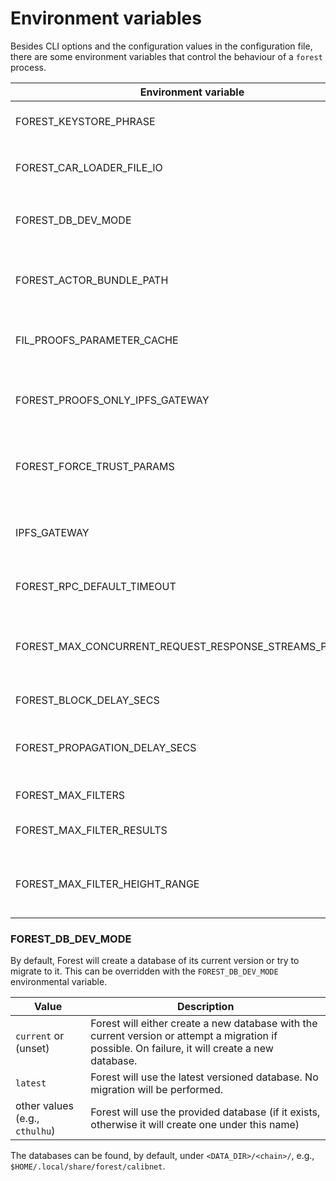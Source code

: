# Environment variables

Besides CLI options and the configuration values in the configuration file,
there are some environment variables that control the behaviour of a `forest`
process.

| Environment variable                                    | Value                            | Default                          | Description                                                                      |
| ------------------------------------------------------- | -------------------------------- | -------------------------------- | -------------------------------------------------------------------------------- |
| FOREST_KEYSTORE_PHRASE                                  | any text                         | empty                            | The passphrase for the encrypted keystore                                        |
| FOREST_CAR_LOADER_FILE_IO                               | 1 or true                        | false                            | Load CAR files with `RandomAccessFile` instead of `Mmap`                         |
| FOREST_DB_DEV_MODE                                      | [see here](#-forest_db_dev_mode) | current                          | The database to use in development mode                                          |
| FOREST_ACTOR_BUNDLE_PATH                                | file path                        | empty                            | Path to the local actor bundle, download from remote servers when not set        |
| FIL_PROOFS_PARAMETER_CACHE                              | dir path                         | empty                            | Path to folder that caches fil proof parameter files                             |
| FOREST_PROOFS_ONLY_IPFS_GATEWAY                         | 1 or true                        | false                            | Use only IPFS gateway for proofs parameters download                             |
| FOREST_FORCE_TRUST_PARAMS                               | 1 or true                        | false                            | Trust the parameters downloaded from the Cloudflare/IPFS                         |
| IPFS_GATEWAY                                            | URL                              | https://proofs.filecoin.io/ipfs/ | The IPFS gateway to use for downloading proofs parameters                        |
| FOREST_RPC_DEFAULT_TIMEOUT                              | Duration (in seconds)            | 60                               | The default timeout for RPC calls                                                |
| FOREST_MAX_CONCURRENT_REQUEST_RESPONSE_STREAMS_PER_PEER | positive integer                 | 10                               | the maximum concurrent streams per peer for request-response-based p2p protocols |
| FOREST_BLOCK_DELAY_SECS                                 | positive integer                 | Depends on the network           | Duration of each tipset epoch                                                    |
| FOREST_PROPAGATION_DELAY_SECS                           | positive integer                 | Depends on the network           | How long to wait for a block to propagate through the network                    |
| FOREST_MAX_FILTERS                                      | integer                          | 100                              | The maximum number of filters                                                    |
| FOREST_MAX_FILTER_RESULTS                               | integer                          | 10,000                           | The maximum number of filter results                                             |
| FOREST_MAX_FILTER_HEIGHT_RANGE                          | integer                          | 2880                             | The maximum filter height range allowed, a conservative limit of one day         |

### FOREST_DB_DEV_MODE

By default, Forest will create a database of its current version or try to
migrate to it. This can be overridden with the `FOREST_DB_DEV_MODE`
environmental variable.

| Value                          | Description                                                                                                                                      |
| ------------------------------ | ------------------------------------------------------------------------------------------------------------------------------------------------ |
| `current` or (unset)           | Forest will either create a new database with the current version or attempt a migration if possible. On failure, it will create a new database. |
| `latest`                       | Forest will use the latest versioned database. No migration will be performed.                                                                   |
| other values (e.g., `cthulhu`) | Forest will use the provided database (if it exists, otherwise it will create one under this name)                                               |

The databases can be found, by default, under `<DATA_DIR>/<chain>/`, e.g.,
`$HOME/.local/share/forest/calibnet`.
